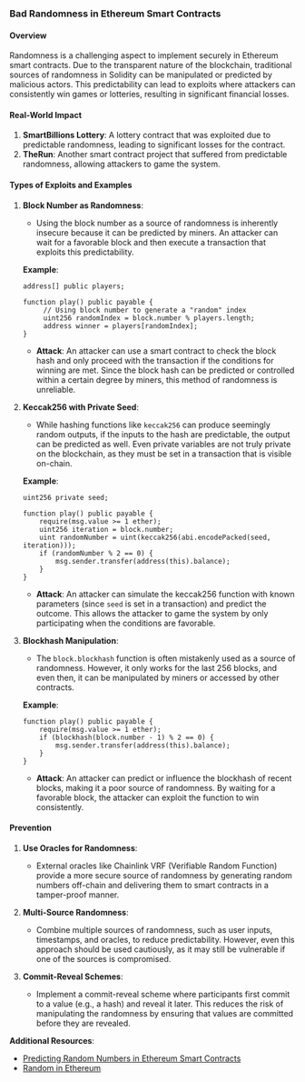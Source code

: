### Bad Randomness in Ethereum Smart Contracts

#### Overview

Randomness is a challenging aspect to implement securely in Ethereum smart contracts. Due to the transparent nature of the blockchain, traditional sources of randomness in Solidity can be manipulated or predicted by malicious actors. This predictability can lead to exploits where attackers can consistently win games or lotteries, resulting in significant financial losses.

#### Real-World Impact

1. **SmartBillions Lottery**: A lottery contract that was exploited due to predictable randomness, leading to significant losses for the contract.
2. **TheRun**: Another smart contract project that suffered from predictable randomness, allowing attackers to game the system.

#### Types of Exploits and Examples

1. **Block Number as Randomness**:
   - Using the block number as a source of randomness is inherently insecure because it can be predicted by miners. An attacker can wait for a favorable block and then execute a transaction that exploits this predictability.

   **Example**:
   ```solidity
   address[] public players;
   
   function play() public payable {
        // Using block number to generate a "random" index
        uint256 randomIndex = block.number % players.length;
        address winner = players[randomIndex];
   }
   ```
   - **Attack**: An attacker can use a smart contract to check the block hash and only proceed with the transaction if the conditions for winning are met. Since the block hash can be predicted or controlled within a certain degree by miners, this method of randomness is unreliable.

2. **Keccak256 with Private Seed**:
   - While hashing functions like `keccak256` can produce seemingly random outputs, if the inputs to the hash are predictable, the output can be predicted as well. Even private variables are not truly private on the blockchain, as they must be set in a transaction that is visible on-chain.

   **Example**:
   ```solidity
   uint256 private seed;

   function play() public payable {
       require(msg.value >= 1 ether);
       uint256 iteration = block.number;
       uint randomNumber = uint(keccak256(abi.encodePacked(seed, iteration)));
       if (randomNumber % 2 == 0) {
           msg.sender.transfer(address(this).balance);
       }
   }
   ```
   - **Attack**: An attacker can simulate the keccak256 function with known parameters (since `seed` is set in a transaction) and predict the outcome. This allows the attacker to game the system by only participating when the conditions are favorable.

3. **Blockhash Manipulation**:
   - The `block.blockhash` function is often mistakenly used as a source of randomness. However, it only works for the last 256 blocks, and even then, it can be manipulated by miners or accessed by other contracts.

   **Example**:
   ```solidity
   function play() public payable {
       require(msg.value >= 1 ether);
       if (blockhash(block.number - 1) % 2 == 0) {
           msg.sender.transfer(address(this).balance);
       }
   }
   ```
   - **Attack**: An attacker can predict or influence the blockhash of recent blocks, making it a poor source of randomness. By waiting for a favorable block, the attacker can exploit the function to win consistently.

#### Prevention

1. **Use Oracles for Randomness**:
   - External oracles like Chainlink VRF (Verifiable Random Function) provide a more secure source of randomness by generating random numbers off-chain and delivering them to smart contracts in a tamper-proof manner.

2. **Multi-Source Randomness**:
   - Combine multiple sources of randomness, such as user inputs, timestamps, and oracles, to reduce predictability. However, even this approach should be used cautiously, as it may still be vulnerable if one of the sources is compromised.

3. **Commit-Reveal Schemes**:
   - Implement a commit-reveal scheme where participants first commit to a value (e.g., a hash) and reveal it later. This reduces the risk of manipulating the randomness by ensuring that values are committed before they are revealed.



**Additional Resources**:

*   [Predicting Random Numbers in Ethereum Smart Contracts](https://blog.positive.com/predicting-random-numbers-in-ethereum-smart-contracts-e5358c6b8620)
*   [Random in Ethereum](https://blog.otlw.co/random-in-ethereum-50eefd09d33e)
